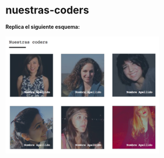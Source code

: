 # nuestras-coders
#### Replica el siguiente esquema:
![Sin titulo](assets/imgs/nuestras-coders.png)
